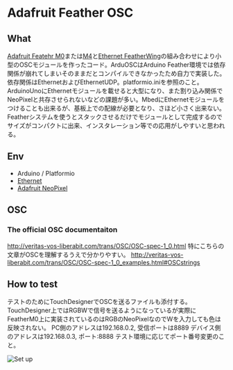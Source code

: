 # Adafruit Feather OSC
## What
[Adafruit Featehr M0](https://learn.adafruit.com/adafruit-feather-m0-express-designed-for-circuit-python-circuitpython)または[M4](https://learn.adafruit.com/adafruit-feather-m4-express-atsamd51)と[Ethernet FeatherWing](https://www.adafruit.com/product/3201)の組み合わせにより小型のOSCモジュールを作ったコード。ArduOSCはArduino Feather環境では依存関係が崩れてしまいそのままだとコンパイルできなかったため自力で実装した。依存関係はEthernetおよびEthernetUDP。platformio.iniを参照のこと。
ArduinoUnoにEthernetモジュールを載せると大型になり、また割り込み関係でNeoPixelと共存させられないなどの課題が多い。MbedにEthernetモジュールをつけることも出来るが、基板上での配線が必要となり、さほど小さく出来ない。Featherシステムを使うとスタックさせるだけでモジュールとして完成するのでサイズがコンパクトに出来、インスタレーション等での応用がしやすいと思われる。

## Env
* Arduino / Platformio
* [Ethernet](https://platformio.org/lib/show/872/Ethernet)
* [Adafruit NeoPixel](https://platformio.org/lib/show/28/Adafruit%20NeoPixel)
## OSC
### The official OSC documentaiton
http://veritas-vos-liberabit.com/trans/OSC/OSC-spec-1_0.html
特にこちらの文章がOSCを理解するうえで分かりやすい。
http://veritas-vos-liberabit.com/trans/OSC/OSC-spec-1_0_examples.html#OSCstrings

## How to test
テストのためにTouchDesignerでOSCを送るファイルも添付する。
TouchDesigner上ではRGBWで信号を送るようになっているが実際にFeatherM0上に実装されているのはRGBのNeoPixelなのでWを入力しても色は反映されない。
PC側のアドレスは192.168.0.2, 受信ポートは8889
デバイス側のアドレスは192.168.0.3, ポート:8888
テスト環境に応じてポート番号変更のこと。

![Set up](https://github.com/1-10/featherM0_OSC/IMG_1233e.jpg)